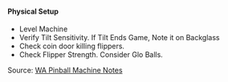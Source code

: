 #### Physical Setup
-   Level Machine
-   Verify Tilt Sensitivity. If Tilt Ends Game, Note it on Backglass
-   Check coin door killing flippers.
-   Check Flipper Strength. Consider Glo Balls.

Source: [WA Pinball Machine Notes](http://wapinball.net/setups/)
